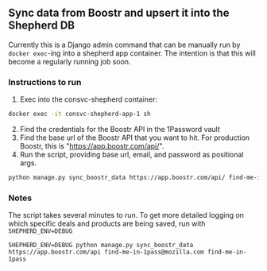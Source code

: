 ## Sync data from Boostr and upsert it into the Shepherd DB

Currently this is a Django admin command that can be manually run by `docker exec`-ing into a shepherd app container. The intention is that this will become a regularly running job soon.

### Instructions to run

1. Exec into the consvc-shepherd container:

```sh
docker exec -it consvc-shepherd-app-1 sh
```
2. Find the credentials for the Boostr API in the 1Password vault
3. Find the base url of the Boostr API that you want to hit. For production Boostr, this is "https://app.boostr.com/api/".
4. Run the script, providing base url, email, and password as positional args.
```sh
python manage.py sync_boostr_data https://app.boostr.com/api/ find-me-in-1pass@mozilla.com find-me-in-1pass
```

### Notes

The script takes several minutes to run. To get more detailed logging on which specific deals and products are being saved, run with `SHEPHERD_ENV=DEBUG`

```shell
SHEPHERD_ENV=DEBUG python manage.py sync_boostr_data https://app.boostr.com/api find-me-in-1pass@mozilla.com find-me-in-1pass
```
